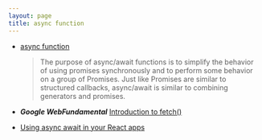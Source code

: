 ```yaml
---
layout: page
title: async function
---
```


- [async function](https://developer.mozilla.org/en-US/docs/Web/JavaScript/Reference/Statements/async_function)

  > The purpose of async/await functions is to simplify the behavior of using promises synchronously and to perform some behavior on a group of Promises. Just like Promises are similar to structured callbacks, async/await is similar to combining generators and promises.

- **_Google WebFundamental_** [Introduction to fetch()](https://developers.google.com/web/updates/2015/03/introduction-to-fetch)

- [Using async await in your React apps](http://ewanvalentine.io/using-async-await-in-your-react-apps/)
